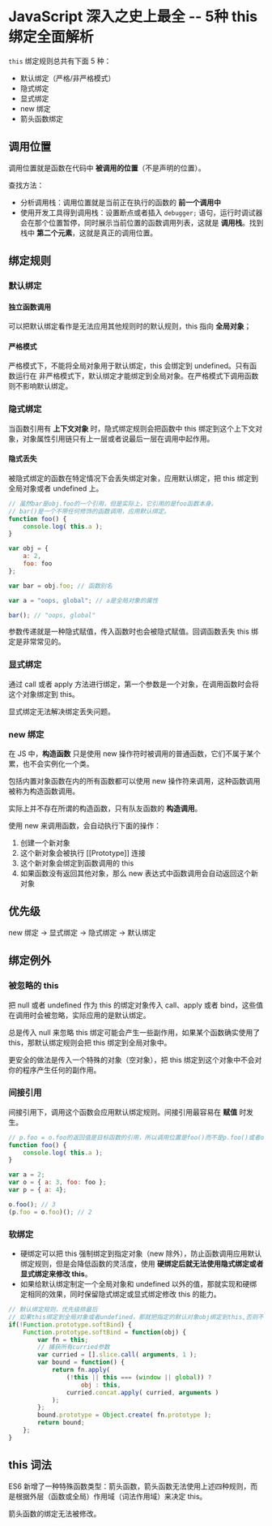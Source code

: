 # JavaScript 深入之史上最全 -- 5种 this 绑定全面解析

`this` 绑定规则总共有下面 5 种：

*   默认绑定（严格/非严格模式）
*   隐式绑定
*   显式绑定
*   new 绑定
*   箭头函数绑定

## 调用位置

调用位置就是函数在代码中 **被调用的位置**（不是声明的位置）。

查找方法：

*   分析调用栈：调用位置就是当前正在执行的函数的 **前一个调用中**
*   使用开发工具得到调用栈：设置断点或者插入 `debugger;` 语句，运行时调试器会在那个位置暂停，同时展示当前位置的函数调用列表，这就是 **调用栈**。找到栈中 **第二个元素**，这就是真正的调用位置。

## 绑定规则

### 默认绑定

#### 独立函数调用

可以把默认绑定看作是无法应用其他规则时的默认规则，this 指向 **全局对象**；

#### 严格模式

严格模式下，不能将全局对象用于默认绑定，this 会绑定到 undefined。只有函数运行在 非严格模式下，默认绑定才能绑定到全局对象。在严格模式下调用函数则不影响默认绑定。

### 隐式绑定

当函数引用有 **上下文对象** 时，隐式绑定规则会把函数中 this 绑定到这个上下文对象，对象属性引用链只有上一层或者说最后一层在调用中起作用。

#### 隐式丢失

被隐式绑定的函数在特定情况下会丢失绑定对象，应用默认绑定，把 this 绑定到全局对象或者 undefined 上。

```js
// 虽然bar是obj.foo的一个引用，但是实际上，它引用的是foo函数本身。
// bar()是一个不带任何修饰的函数调用，应用默认绑定。
function foo() {
    console.log( this.a );
}

var obj = {
    a: 2,
    foo: foo
};

var bar = obj.foo; // 函数别名

var a = "oops, global"; // a是全局对象的属性

bar(); // "oops, global"
```

参数传递就是一种隐式赋值，传入函数时也会被隐式赋值。回调函数丢失 this 绑定是非常常见的。

### 显式绑定

通过 call 或者 apply 方法进行绑定，第一个参数是一个对象，在调用函数时会将这个对象绑定到 this。

显式绑定无法解决绑定丢失问题。

### new 绑定

在 JS 中，**构造函数** 只是使用 new 操作符时被调用的普通函数，它们不属于某个累，也不会实例化一个类。

包括内置对象函数在内的所有函数都可以使用 new 操作符来调用，这种函数调用被称为构造函数调用。

实际上并不存在所谓的构造函数，只有队友函数的 **构造调用**。

使用 new 来调用函数，会自动执行下面的操作：

1.  创建一个新对象
2.  这个新对象会被执行 [[Prototype]] 连接
3.  这个新对象会绑定到函数调用的 this
4.  如果函数没有返回其他对象，那么 new 表达式中函数调用会自动返回这个新对象

## 优先级

new 绑定 -> 显式绑定 -> 隐式绑定 -> 默认绑定

## 绑定例外

### 被忽略的 this

把 null 或者 undefined 作为 this 的绑定对象传入 call、apply 或者 bind，这些值在调用时会被忽略，实际应用的是默认绑定。

总是传入 null 来忽略 this 绑定可能会产生一些副作用，如果某个函数确实使用了 this，那默认绑定规则会把 this 绑定到全局对象中。

更安全的做法是传入一个特殊的对象（空对象），把 this 绑定到这个对象中不会对你的程序产生任何的副作用。

### 间接引用

间接引用下，调用这个函数会应用默认绑定规则。间接引用最容易在 **赋值** 时发生。

```js
// p.foo = o.foo的返回值是目标函数的引用，所以调用位置是foo()而不是p.foo()或者o.foo()
function foo() {
    console.log( this.a );
}

var a = 2;
var o = { a: 3, foo: foo };
var p = { a: 4};

o.foo(); // 3
(p.foo = o.foo)(); // 2
```

### 软绑定

*   硬绑定可以把 this 强制绑定到指定对象（new 除外），防止函数调用应用默认绑定规则，但是会降低函数的灵活度，使用 **硬绑定后就无法使用隐式绑定或者显式绑定来修改 this**。
*   如果给默认绑定制定一个全局对象和 undefined 以外的值，那就实现和硬绑定相同的效果，同时保留隐式绑定或显式绑定修改 this 的能力。

```js
// 默认绑定规则，优先级排最后
// 如果this绑定到全局对象或者undefined，那就把指定的默认对象obj绑定到this,否则不会修改this
if(!Function.prototype.softBind) {
    Function.prototype.softBind = function(obj) {
        var fn = this;
        // 捕获所有curried参数
        var curried = [].slice.call( arguments, 1 ); 
        var bound = function() {
            return fn.apply(
            	(!this || this === (window || global)) ? 
                	obj : this,
                curried.concat.apply( curried, arguments )
            );
        };
        bound.prototype = Object.create( fn.prototype );
        return bound;
    };
}
```

## this 词法

ES6 新增了一种特殊函数类型：箭头函数，箭头函数无法使用上述四种规则，而是根据外层（函数或全局）作用域（词法作用域）来决定 this。

箭头函数的绑定无法被修改。








